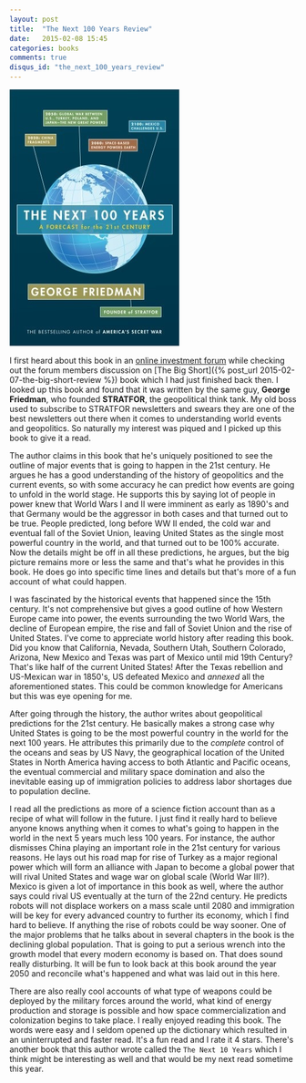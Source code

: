 ```yaml
---
layout: post
title:  "The Next 100 Years Review"
date:   2015-02-08 15:45
categories: books
comments: true
disqus_id: "the_next_100_years_review"
---
```

<img class="right-image" src="/assets/images/the-next-100-years.jpg"
alt="The Next 100 Years: A Forecast for the 21st Century">

I first heard about this book in an
[online investment forum](http://bogleheads.org) while checking out
the forum members discussion on [The Big Short]({% post_url 2015-02-07-the-big-short-review %}) book which I had just finished
back then. I looked up this book and found that it was written by the
same guy, **George Friedman**, who founded **STRATFOR**, the
geopolitical think tank. My old boss used to subscribe to STRATFOR
newsletters and swears they are one of the best newsletters out there
when it comes to understanding world events and geopolitics. So
naturally my interest was piqued and I picked up this book to give it
a read.

The author claims in this book that he's uniquely positioned to see
the outline of major events that is going to happen in the 21st
century. He argues he has a good understanding of the history of
geopolitics and the current events, so with some accuracy he can
predict how events are going to unfold in the world stage. He supports
this by saying lot of people in power knew that World Wars I and II
were imminent as early as 1890's and that Germany would be the
aggressor in both cases and that turned out to be true. People
predicted, long before WW II ended, the cold war and eventual fall of
the Soviet Union, leaving United States as the single most powerful
country in the world, and that turned out to be 100% accurate. Now the
details might be off in all these predictions, he argues, but the big
picture remains more or less the same and that's what he provides in
this book. He does go into specific time lines and details but that's
more of a fun account of what could happen.

I was fascinated by the historical events that happened since the 15th
century. It's not comprehensive but gives a good outline of how
Western Europe came into power, the events surrounding the two World
Wars, the decline of European empire, the rise and fall of Soviet
Union and the rise of United States. I've come to appreciate world
history after reading this book. Did you know that California, Nevada,
Southern Utah, Southern Colorado, Arizona, New Mexico and Texas was
part of Mexico until mid 19th Century? That's like half of the current
United States! After the Texas rebellion and US-Mexican war in 1850's,
US defeated Mexico and *annexed* all the aforementioned states. This
could be common knowledge for Americans but this was eye opening for
me.

After going through the history, the author writes about geopolitical
predictions for the 21st century. He basically makes a strong case why
United States is going to be the most powerful country in the world
for the next 100 years. He attributes this primarily due to the
*complete* control of the oceans and seas by US Navy, the geographical
location of the United States in North America having access to both
Atlantic and Pacific oceans, the eventual commercial and military
space domination and also the inevitable easing up of immigration
policies to address labor shortages due to population decline.

I read all the predictions as more of a science fiction account than
as a recipe of what will follow in the future. I just find it really
hard to believe anyone knows anything when it comes to what's going to
happen in the world in the next 5 years much less 100 years. For
instance, the author dismisses China playing an important role in the
21st century for various reasons. He lays out his road map for rise of
Turkey as a major regional power which will form an alliance with
Japan to become a global power that will rival United States and wage
war on global scale (World War III?). Mexico is given a lot of
importance in this book as well, where the author says could rival US
eventually at the turn of the 22nd century. He predicts robots will
not displace workers on a mass scale until 2080 and immigration will
be key for every advanced country to further its economy, which I find
hard to believe. If anything the rise of robots could be way
sooner. One of the major problems that he talks about in several
chapters in the book is the declining global population. That is going
to put a serious wrench into the growth model that every modern
economy is based on. That does sound really disturbing. It will be fun
to look back at this book around the year 2050 and reconcile what's
happened and what was laid out in this here.

There are also really cool accounts of what type of weapons could be
deployed by the military forces around the world, what kind of energy
production and storage is possible and how space commercialization and
colonization begins to take place. I really enjoyed reading this
book. The words were easy and I seldom opened up the dictionary which
resulted in an uninterrupted and faster read. It's a fun read and I
rate it 4 stars. There's another book that this author wrote called
the `The Next 10 Years` which I think might be interesting as well and
that would be my next read sometime this year.

